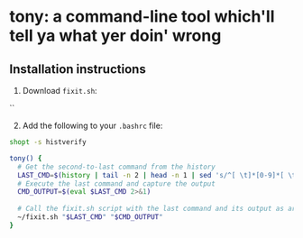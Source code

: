 # tony: a command-line tool which'll tell ya what yer doin' wrong

## Installation instructions

1. Download `fixit.sh`:

``

2. Add the following to your `.bashrc` file:

```bash
shopt -s histverify

tony() {
  # Get the second-to-last command from the history
  LAST_CMD=$(history | tail -n 2 | head -n 1 | sed 's/^[ \t]*[0-9]*[ \t]*//')
  # Execute the last command and capture the output
  CMD_OUTPUT=$(eval $LAST_CMD 2>&1)
  
  # Call the fixit.sh script with the last command and its output as arguments
  ~/fixit.sh "$LAST_CMD" "$CMD_OUTPUT"
}
```
